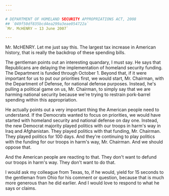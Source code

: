 ```yaml
---
---

# DEPARTMENT OF HOMELAND SECURITY APPROPRIATIONS ACT, 2008
## `049f50df835bcd4ea299a3eae054722a`
`Mr. McHENRY — 13 June 2007`

---
```



Mr. McHENRY. Let me just say this. The largest tax increase in 
American history, that is really the backdrop of these spending bills.

The gentleman points out an interesting quandary, I must say. He says 
that Republicans are delaying the implementation of homeland security 
funding. The Department is funded through October 1. Beyond that, if it 
were important for us to put our priorities first, we would start, Mr. 
Chairman, with the Department of Defense, for national defense 
purposes. Instead, he's pulling a political game on us, Mr. Chairman, 
to simply say that we are harming national security because we're 
trying to restrain pork-barrel spending within this appropriation.

He actually points out a very important thing the American people 
need to understand. If the Democrats wanted to focus on priorities, we 
would have started with homeland security and national defense on day 
one. Instead, the new Democrat majority played politics with our troops 
in harm's way in Iraq and Afghanistan. They played politics with that 
funding, Mr. Chairman. They played politics for 100 days. And they're 
continuing to play politics with the funding for our troops in harm's 
way, Mr. Chairman. And we should oppose that.

And the American people are reacting to that. They don't want to 
defund our troops in harm's way. They don't want to do that.

I would ask my colleague from Texas, to, if he would, yield for 15 
seconds to the gentleman from Ohio for his comment or question, because 
that is much more generous than he did earlier. And I would love to 
respond to what he says or claims.
